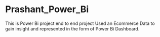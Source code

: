 # Prashant_Power_Bi
This is Power Bi project end to end project 
Used an Ecommerce Data to gain insight and represented in the form of Power Bi Dashboard.
